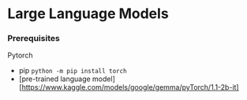 # Large Language Models

### Prerequisites
Pytorch
- pip
```python -m pip install torch```
- [pre-trained language model][https://www.kaggle.com/models/google/gemma/pyTorch/1.1-2b-it]

